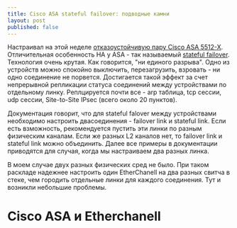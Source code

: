 ```yaml
---
title: Cisco ASA stateful failover: подводные камни
layout: post
published: false
---
```


Настраивал на этой неделе [отказоустойчивую пару Cisco ASA 5512-X](http://www.cisco.com/c/en/us/td/docs/security/asa/asa93/configuration/general/asa-general-cli/ha-failover.html#pgfId-1494550). Отличительная особенность HA у ASA - так называемый [stateful failover](http://www.cisco.com/c/en/us/td/docs/security/asa/asa93/configuration/general/asa-general-cli/ha-failover.html#pgfId-1495008). Технология очень крутая. Как говорится, "ни единого разрыва". Одно из устройств можно спокойно выключить, перезагрузить, взровать - ни одно соединение не порвется. Достигается такой эффект за счет непрерывной репликации статуса соединений между устройствами по отдельному линку. Реплцируется почти все - arp таблица, tcp сессии, udp сессии, Site-to-Site IPsec (всего около 20 пунктов). 

Документация говорит, что для stateful falover между устройствами необходимо настроить двасоединения - failover link и stateful link. Если есть взможность, рекомендуется пустить эти линки по разным физическим каналам. Если же разных L2 каналов нет, то failover link и stateful link можно объединить. Далее все примеры в документации приводятся для случая, когда мы настраиваем два разных линка. 

В моем случае двух разных физических сред не было. При таком раскладе надежнее настроить один EtherChanell на два разных свитча в стеке, чем городить отдельные линки для каждого соединения. Тут и возникли небольшие проблемы.

# Cisco ASA и Etherchanell
